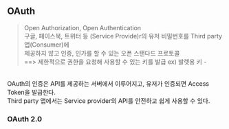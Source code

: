 ## OAuth
> Open Authorization, Open Authentication <br/>
> 구글, 페이스북, 트위터 등 (Service Provide)r의 유저 비밀번호를 Third party 앱(Consumer)에<br/>
제공하지 않고 인증, 인가를 할 수 있는 오픈 스탠다드 프로토콜<br/>
==> 제한적으로 권한을 요청해 사용할 수 있는 키를 발급 ex) 발렛용 키 - 

<br/>
OAuth의 인증은 API를 제공하는 서버에서 이루어지고, 유저가 인증되면 Access Token을 발급한다.<br/>
Third party 앱에서는 Service provider의 API를 안전하고 쉽게 사용할 수 있다.<br/>


### OAuth 2.0
